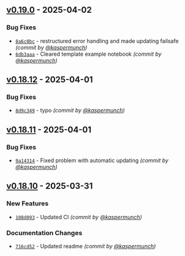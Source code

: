 
## [v0.19.0] - 2025-04-02
### Bug Fixes
- [`8a6c0bc`](https://github.com/munch-group/franklin/commit/8a6c0bc9d9e33110723c989b8ce7e638eea735b8) - restructured error handling and made updating failsafe *(commit by [@kaspermunch](https://github.com/kaspermunch))*
- [`6db3aaa`](https://github.com/munch-group/franklin/commit/6db3aaae33969466f0f6974bd2a4f6bbdd50d60d) - Cleared template example notebook *(commit by [@kaspermunch](https://github.com/kaspermunch))*


## [v0.18.12] - 2025-04-01
### Bug Fixes
- [`8d9c349`](https://github.com/munch-group/franklin/commit/8d9c349dadc6dedb14becad14f2c370dd2647f87) - typo *(commit by [@kaspermunch](https://github.com/kaspermunch))*


## [v0.18.11] - 2025-04-01
### Bug Fixes
- [`9a14314`](https://github.com/munch-group/franklin/commit/9a14314886f4913bf8b5db30203d1b39e03136b9) - Fixed problem with automatic updating *(commit by [@kaspermunch](https://github.com/kaspermunch))*


## [v0.18.10] - 2025-03-31
### New Features
- [`108d093`](https://github.com/munch-group/franklin/commit/108d0937e380d21250611a24812cbd267ef1cb90) - Updated CI *(commit by [@kaspermunch](https://github.com/kaspermunch))*

### Documentation Changes
- [`716cd52`](https://github.com/munch-group/franklin/commit/716cd52340e3c7b8297e81ec290bfd01198f9974) - Updated readme *(commit by [@kaspermunch](https://github.com/kaspermunch))*

[v0.18.10]: https://github.com/munch-group/franklin/compare/v0.18.9...v0.18.10
[v0.18.11]: https://github.com/munch-group/franklin/compare/v0.18.10...v0.18.11
[v0.18.12]: https://github.com/munch-group/franklin/compare/v0.18.11...v0.18.12
[v0.19.0]: https://github.com/munch-group/franklin/compare/v0.18.13...v0.19.0

